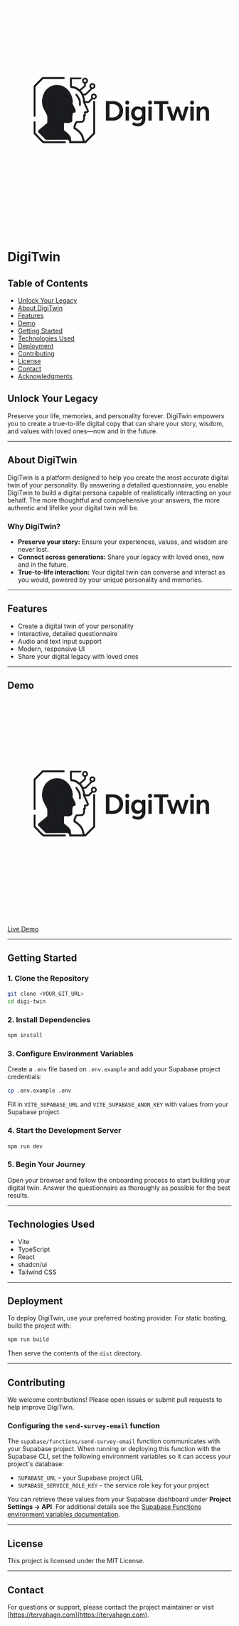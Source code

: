 ![DigiTwin Logo](public/digi-twin-uploads/76e842d1-4ab7-45b9-889d-abe02e3ac692.png)

# DigiTwin

## Table of Contents
- [Unlock Your Legacy](#unlock-your-legacy)
- [About DigiTwin](#about-digitwin)
- [Features](#features)
- [Demo](#demo)
- [Getting Started](#getting-started)
- [Technologies Used](#technologies-used)
- [Deployment](#deployment)
- [Contributing](#contributing)
- [License](#license)
- [Contact](#contact)
- [Acknowledgments](#acknowledgments)

## Unlock Your Legacy

Preserve your life, memories, and personality forever. DigiTwin empowers you to create a true-to-life digital copy that can share your story, wisdom, and values with loved ones—now and in the future.

---

## About DigiTwin

DigiTwin is a platform designed to help you create the most accurate digital twin of your personality. By answering a detailed questionnaire, you enable DigiTwin to build a digital persona capable of realistically interacting on your behalf. The more thoughtful and comprehensive your answers, the more authentic and lifelike your digital twin will be.

### Why DigiTwin?
- **Preserve your story:** Ensure your experiences, values, and wisdom are never lost.
- **Connect across generations:** Share your legacy with loved ones, now and in the future.
- **True-to-life interaction:** Your digital twin can converse and interact as you would, powered by your unique personality and memories.

---

## Features
- Create a digital twin of your personality
- Interactive, detailed questionnaire
- Audio and text input support
- Modern, responsive UI
- Share your digital legacy with loved ones

---

## Demo
![Screenshot](public/digi-twin-uploads/76e842d1-4ab7-45b9-889d-abe02e3ac692.png)
[Live Demo](https://digi-twin.tervahagn.com)

---

## Getting Started

### 1. Clone the Repository
```sh
git clone <YOUR_GIT_URL>
cd digi-twin
```

### 2. Install Dependencies
```sh
npm install
```

### 3. Configure Environment Variables
Create a `.env` file based on `.env.example` and add your Supabase project credentials:
```sh
cp .env.example .env
```
Fill in `VITE_SUPABASE_URL` and `VITE_SUPABASE_ANON_KEY` with values from your Supabase project.

### 4. Start the Development Server
```sh
npm run dev
```

### 5. Begin Your Journey
Open your browser and follow the onboarding process to start building your digital twin. Answer the questionnaire as thoroughly as possible for the best results.

---

## Technologies Used
- Vite
- TypeScript
- React
- shadcn/ui
- Tailwind CSS

---

## Deployment
To deploy DigiTwin, use your preferred hosting provider. For static hosting, build the project with:
```sh
npm run build
```
Then serve the contents of the `dist` directory.

---

## Contributing
We welcome contributions! Please open issues or submit pull requests to help improve DigiTwin.

### Configuring the `send-survey-email` function
The `supabase/functions/send-survey-email` function communicates with your Supabase
project. When running or deploying this function with the Supabase CLI, set the
following environment variables so it can access your project's database:

- `SUPABASE_URL` – your Supabase project URL
- `SUPABASE_SERVICE_ROLE_KEY` – the service role key for your project

You can retrieve these values from your Supabase dashboard under **Project
Settings → API**. For additional details see the
[Supabase Functions environment variables documentation](https://supabase.com/docs/guides/functions#environment-variables).

---

## License
This project is licensed under the MIT License.

---

## Contact
For questions or support, please contact the project maintainer or visit [https://tervahagn.com](https://tervahagn.com).
